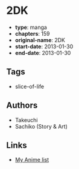 # 2DK

-   **type**: manga
-   **chapters**: 159
-   **original-name**: 2DK
-   **start-date**: 2013-01-30
-   **end-date**: 2013-01-30

## Tags

-   slice-of-life

## Authors

-   Takeuchi
-   Sachiko (Story & Art)

## Links

-   [My Anime list](https://myanimelist.net/manga/94306/2DK)
